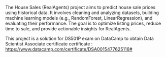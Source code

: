 The House Sales (RealAgents) project aims to predict house sale prices using historical data. It involves cleaning and analyzing datasets, building machine learning models (e.g., RandomForest, LinearRegression), and evaluating their performance. The goal is to optimize listing prices, reduce time to sale, and provide actionable insights for RealAgents.

This project is a solution for DS501P exam on DataCamp to obtain Data Scientist Associate certificate
certificate : https://www.datacamp.com/certificate/DSA0015477625116#
